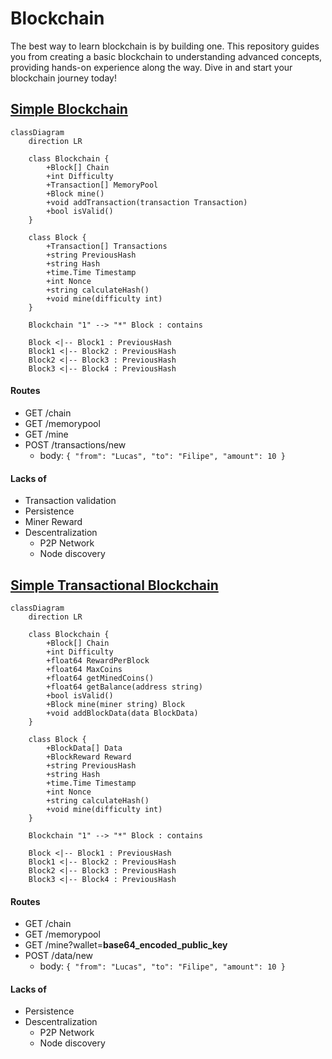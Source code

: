 # Blockchain
The best way to learn blockchain is by building one. This repository guides you from creating a basic blockchain to understanding advanced concepts, providing hands-on experience along the way. Dive in and start your blockchain journey today!

## [Simple Blockchain](./0-simple-blockchain/README.md)
```mermaid
classDiagram
    direction LR

    class Blockchain {
        +Block[] Chain
        +int Difficulty
        +Transaction[] MemoryPool
        +Block mine()
        +void addTransaction(transaction Transaction)
        +bool isValid()
    }

    class Block {
        +Transaction[] Transactions
        +string PreviousHash
        +string Hash
        +time.Time Timestamp
        +int Nonce
        +string calculateHash()
        +void mine(difficulty int)
    }

    Blockchain "1" --> "*" Block : contains

    Block <|-- Block1 : PreviousHash
    Block1 <|-- Block2 : PreviousHash
    Block2 <|-- Block3 : PreviousHash
    Block3 <|-- Block4 : PreviousHash

```
#### Routes
- GET /chain
- GET /memorypool
- GET /mine
- POST /transactions/new
    - body: `{ "from": "Lucas", "to": "Filipe", "amount": 10 }`
#### Lacks of
- Transaction validation
- Persistence
- Miner Reward
- Descentralization
    - P2P Network
    - Node discovery

## [Simple Transactional Blockchain](./1-simple-transactional-blockchain/README.md)
```mermaid
classDiagram
    direction LR

    class Blockchain {
        +Block[] Chain
        +int Difficulty
        +float64 RewardPerBlock
        +float64 MaxCoins
        +float64 getMinedCoins()
        +float64 getBalance(address string)
        +bool isValid()
        +Block mine(miner string) Block
        +void addBlockData(data BlockData)
    }

    class Block {
        +BlockData[] Data
        +BlockReward Reward
        +string PreviousHash
        +string Hash
        +time.Time Timestamp
        +int Nonce
        +string calculateHash()
        +void mine(difficulty int)
    }

    Blockchain "1" --> "*" Block : contains

    Block <|-- Block1 : PreviousHash
    Block1 <|-- Block2 : PreviousHash
    Block2 <|-- Block3 : PreviousHash
    Block3 <|-- Block4 : PreviousHash
```
#### Routes
- GET /chain
- GET /memorypool
- GET /mine?wallet=**base64_encoded_public_key**
- POST /data/new
    - body: `{ "from": "Lucas", "to": "Filipe", "amount": 10 }`

#### Lacks of
- Persistence
- Descentralization
    - P2P Network
    - Node discovery
